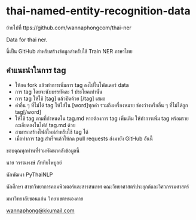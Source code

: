 # thai-named-entity-recognition-data

ย้ายไปที่ ttps://github.com/wannaphongcom/thai-ner

Data for thai ner.

นี้เป็น GitHub สำหรับสร้างข้อมูลสำหรับใช้ Train NER ภาษาไทย

## คำแนะนำในการ tag

- ให้กด fork แล้วทำการเพิ่มการ tag ลงไปในโฟลเดอร์ data
- การ tag โดยจะนับบรรทัดละ 1 ประโยคเท่านั้น
- การ tag ให้ใช้ [tag] แล้วปิดด้วย [/tag] เสมอ
- คำอื่น ๆ ที่ไม่ได้ tag ให้ใส่ใน [word]ทุกคำ รวมถึงเครื่องหมาย ช่องว่างหรืออื่น ๆ ที่ไม่ได้ถูก tag[/word]
- ให้ใช้ tag ตามที่กำหนดใน tag.md หากต้องการ tag เพิ่มเติม ให้ทำการเพิ่ม tag พร้อมรายละเอียดลงในไฟล์ tag.md ด้วย
- สามารถสร้างไฟล์ใหม่สำหรับใช้ tag ได้
- เมื่อทำการ tag สำเร็จแล้วให้กด  pull requests ส่งมายัง GitHub อันนี้

ขอบคุณทุกท่านที่ร่วมพัฒนาคลังข้อมูลนี้



นาย วรรณพงษ์ ภัททิยไพบูลย์

นักพัฒนา PyThaiNLP

นักศึกษา สาขาวิทยาการคอมพิวเตอร์และสารสนเทศ คณะวิทยาศาสตร์ประยุกต์และวิศวกรรมศาสตร์

มหาวิทยาลัยขอนแก่น วิทยาเขตหนองคาย

wannaphong@kkumail.com

